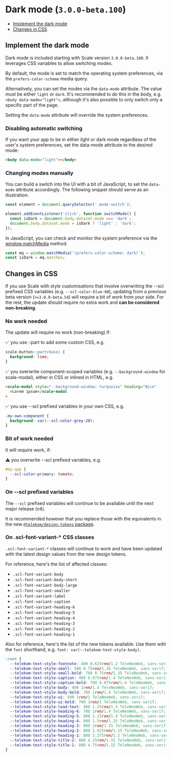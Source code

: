 # Dark mode (`3.0.0-beta.100`)

- [Implement the dark mode](https://github.com/telekom/scale/blob/main/docs/dark-mode-v3-beta-100.md#implement-the-dark-mode)
- [Changes in CSS](https://github.com/telekom/scale/blob/main/docs/dark-mode-v3-beta-100.md#changes-in-css)

## Implement the dark mode

Dark mode is included starting with Scale version `3.0.0-beta.100`. It leverages CSS variables to allow switching modes.

By default, the mode is set to match the operating system preferences, via the `prefers-color-scheme` media query.

Alternatively, you can set the modes via the `data-mode` attribute. The value must be either `light` or `dark`. It's recommended to do this in the body, e.g. `<body data-mode="light">`, although it's also possible to only switch only a specific part of the page.

Setting the `data-mode` attribute will override the system preferences.

### Disabling automatic switching

If you want your app to be in either light or dark mode regardless of the user's system preferences, set the data-mode attribute to the desired mode:

```html
<body data-mode="light"></body>
```

### Changing modes manually

You can build a switch into the UI with a bit of JavaScript, to set the `data-mode` attribute accordingly. The following snippet should serve as an illustration:

```js
const element = document.querySelector('.mode-switch');

element.addEventListener('click', function switchMode() {
  const isDark = document.body.dataset.mode === 'dark';
  document.body.dataset.mode = isDark ? 'light' : 'dark';
});
```

In JavaScript, you can check and monitor the system preference via the [window.matchMedia](https://developer.mozilla.org/en-US/docs/Web/API/Window/matchMedia) method.

```js
const mq = window.matchMedia('(prefers-color-scheme: dark)');
const isDark = mq.matches;
```

## Changes in CSS

If you use Scale with style customisations that involve overwriting the --scl prefixed CSS variables (e.g. `--scl-color-blue-60`), updating from a previous beta version (`<=3.0.0-beta.54`) will require a bit of work from your side. For the rest, the update should require no extra work and **can be considered non-breaking**.

### No work needed

The update will require no work (non-breaking) if:

✅ you use ::part to add some custom CSS, e.g.

```css
scale-button::part(base) {
  background: lime;
}
```

✅ you overwrite component-scoped variables (e.g. `--background-window` for scale-modal), either in CSS or inlined in HTML, e.g.

```html
<scale-modal style="--background-window: turquoise" heading="Nice"
  >Lorem ipsum</scale-modal
>
```

✅ you use --scl prefixed variables in your own CSS, e.g.

```css
.my-own-component {
  background: var(--scl-color-grey-20);
}
```

### Bit of work needed

It will require work, if:

⚠️ you overwrite --scl prefixed variables, e.g.

```css
#my-app {
  --scl-color-primary: tomato;
}
```

### On --scl prefixed variables

The `--scl` prefixed variables will continue to be available until the next major release (v4).

It is recommended however that you replace those with the equivalents in the new [`@telekom/design-tokens` package](https://www.npmjs.com/package/@telekom/design-tokens).

### On .scl-font-variant-* CSS classes

`.scl-font-variant-*` classes will continue to work and have been updated with the latest design values from the new design tokens.

For reference, here's the list of affected classes:

- `.scl-font-variant-body`
- `.scl-font-variant-body-short`
- `.scl-font-variant-body-large`
- `.scl-font-variant-smaller`
- `.scl-font-variant-label`
- `.scl-font-variant-caption`
- `.scl-font-variant-heading-6`
- `.scl-font-variant-heading-5`
- `.scl-font-variant-heading-4`
- `.scl-font-variant-heading-3`
- `.scl-font-variant-heading-2`
- `.scl-font-variant-heading-1`

Also for reference, here's the list of the new tokens available. Use them with the `font` shorthand, e.g. `font: var(--telekom-text-style-body)`.

```css
:root {
  --telekom-text-style-footnote: 400 0.625rem/1.2 TeleNeoWeb, sans-serif;
  --telekom-text-style-small: 500 0.75rem/1.35 TeleNeoWeb, sans-serif;
  --telekom-text-style-small-bold: 700 0.75rem/1.35 TeleNeoWeb, sans-serif;
  --telekom-text-style-caption: 400 0.875rem/1.4 TeleNeoWeb, sans-serif;
  --telekom-text-style-caption-bold: 700 0.875rem/1.4 TeleNeoWeb, sans-serif;
  --telekom-text-style-body: 400 1rem/1.4 TeleNeoWeb, sans-serif;
  --telekom-text-style-body-bold: 700 1rem/1.4 TeleNeoWeb, sans-serif;
  --telekom-text-style-ui: 500 1rem/1 TeleNeoWeb, sans-serif;
  --telekom-text-style-ui-bold: 700 1rem/1 TeleNeoWeb, sans-serif;
  --telekom-text-style-lead-text: 400 1.25rem/1.4 TeleNeoWeb, sans-serif;
  --telekom-text-style-heading-6: 700 1rem/1.4 TeleNeoWeb, sans-serif;
  --telekom-text-style-heading-5: 800 1.25rem/1.4 TeleNeoWeb, sans-serif;
  --telekom-text-style-heading-4: 800 1.5rem/1.35 TeleNeoWeb, sans-serif;
  --telekom-text-style-heading-3: 800 2rem/1.25 TeleNeoWeb, sans-serif;
  --telekom-text-style-heading-2: 800 2.625rem/1.15 TeleNeoWeb, sans-serif;
  --telekom-text-style-heading-1: 800 3.375rem/1.2 TeleNeoWeb, sans-serif;
  --telekom-text-style-title-2: 800 4.25rem/1.15 TeleNeoWeb, sans-serif;
  --telekom-text-style-title-1: 800 4.75rem/1.15 TeleNeoWeb, sans-serif;
}
```

